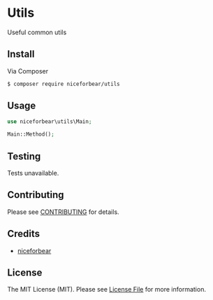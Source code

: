 # Utils

Useful common utils

## Install

Via Composer

``` bash
$ composer require niceforbear/utils
```

## Usage

``` php
use niceforbear\utils\Main;

Main::Method();
```

## Testing

Tests unavailable.

## Contributing

Please see [CONTRIBUTING](CONTRIBUTING.md) for details.

## Credits

- [niceforbear](https://github.com/niceforbear)

## License

The MIT License (MIT). Please see [License File](LICENSE) for more information.
